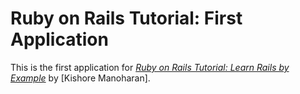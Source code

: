 # Ruby on Rails Tutorial: First Application

This is the first application for
[*Ruby on Rails Tutorial: Learn Rails by Example*](http://railstutorial.org/)
by [Kishore Manoharan].